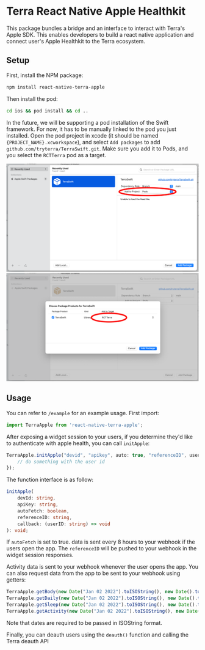 # Terra React Native Apple Healthkit

This package bundles a bridge and an interface to interact with Terra's Apple SDK. This enables developers to build a react native application and connect user's Apple Healthkit to the Terra ecosystem.

## Setup

First, install the NPM package:

```sh
npm install react-native-terra-apple
```

Then install the pod:

```sh
cd ios && pod install && cd ..
```

In the future, we will be supporting a pod installation of the Swift framework. For now, it has to be manually linked to the pod you just installed. Open the pod project in xcode (it should be named `{PROJECT_NAME}.xcworkspace`), and select `Add packages` to add `github.com/tryterra/TerraSwift.git`. Make sure you add it to Pods, and you select the `RCTTerra` pod as a target.

![target1](./images/target1.png)
![target2](./images/target2.png)

## Usage

You can refer to `/example` for an example usage. First import:

```javascript
import TerraApple from 'react-native-terra-apple';
```

After exposing a widget session to your users, if you determine they'd like to authenticate with apple health, you can call `initApple`:

```javascript
TerraApple.initApple("devid", "apikey", auto: true, "referenceID", userID => {
    // do something with the user id
});
```

The function interface is as follow:

```typescript
initApple(
    devId: string,
    apiKey: string,
    autoFetch: boolean,
    referenceID: string,
    callback: (userID: string) => void
): void;
```



If `autoFetch` is set to true. data is sent every 8 hours to your webhook if the users open the app. The `referenceID` will be pushed to your webhook in the widget session responses.

Activity data is sent to your webhook whenever the user opens the app. You can also request data from the app to be sent to your webhook using getters:

```typescript
TerraApple.getBody(new Date("Jan 02 2022").toISOString(), new Date().toISOString());
TerraApple.getDaily(new Date("Jan 02 2022").toISOString(), new Date().toISOString());
TerraApple.getSleep(new Date("Jan 02 2022").toISOString(), new Date().toISOString());
TerraApple.getActivity(new Date("Jan 02 2022").toISOString(), new Date().toISOString());
```

Note that dates are required to be passed in ISOString format.

Finally, you can deauth users using the `deauth()` function and calling the Terra deauth API
